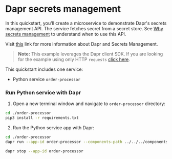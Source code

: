 # Dapr secrets management

In this quickstart, you'll create a microservice to demonstrate Dapr's secrets management API. The service fetches secret from a secret store. See [Why secrets management](#why-secrets-management) to understand when to use this API.

Visit [this](https://docs.dapr.io/developing-applications/building-blocks/secrets/) link for more information about Dapr and Secrets Management.

> **Note:** This example leverages the Dapr client SDK.  If you are looking for the example using only HTTP `requests` [click here](../http).

This quickstart includes one service:
 
- Python service `order-processor`

### Run Python service with Dapr

1. Open a new terminal window and navigate to `order-processor` directory: 

<!-- STEP
name: Install python dependencies
-->

```bash
cd ./order-processor
pip3 install -r requirements.txt 
```

<!-- END_STEP -->
2. Run the Python service app with Dapr: 

<!-- STEP
name: Run order-processor service
expected_stdout_lines:
  - "== APP == INFO:root:Fetched Secret: {'secret': 'YourPasskeyHere'}"
  - "Exited App successfully"
expected_stderr_lines:
output_match_mode: substring
background: true
sleep: 15
-->
    
```bash
cd ./order-processor
dapr run --app-id order-processor --components-path ../../../components/ -- python3 app.py
```

<!-- END_STEP -->

```bash
dapr stop --app-id order-processor
```

